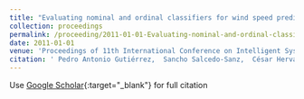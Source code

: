 ```yaml
---
title: "Evaluating nominal and ordinal classifiers for wind speed prediction from synoptic pressure patterns"
collection: proceedings
permalink: /proceeding/2011-01-01-Evaluating-nominal-and-ordinal-classifiers-for-wind-speed-prediction-from-synoptic-pressure-patterns
date: 2011-01-01
venue: 'Proceedings of 11th International Conference on Intelligent Systems Design andApplications (ISDA 2011)'
citation: ' Pedro Antonio Gutiérrez,  Sancho Salcedo-Sanz,  César Hervás-Martínez,  Leo Carro-Calvo,  Javier Sánchez-Monedero,  Luis Prieto, &quot;Evaluating nominal and ordinal classifiers for wind speed prediction from synoptic pressure patterns.&quot; Proceedings of 11th International Conference on Intelligent Systems Design andApplications (ISDA 2011), 2011, pp.1265-1270.'
---
```

Use [Google Scholar](https://scholar.google.com/scholar?q=Evaluating+nominal+and+ordinal+classifiers+for+wind+speed+prediction+from+synoptic+pressure+patterns){:target="_blank"} for full citation